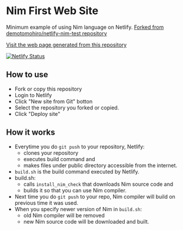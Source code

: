 # Nim First Web Site
Minimum example of using Nim language on Netlify. [Forked from demotomohiro/netlify-nim-test repository](https://github.com/demotomohiro/netlify-nim-test)

[Visit the web page generated from this repository](https://nim-first-website.netlify.com/)

[![Netlify Status](https://api.netlify.com/api/v1/badges/cc03b0e4-abff-47f1-99f3-0fc806270d36/deploy-status)](https://app.netlify.com/sites/nim-first-website/deploys)

## How to use
* Fork or copy this repository
* Login to Netlify
* Click "New site from Git" botton
* Select the repository you forked or copied.
* Click "Deploy site"

## How it works
- Everytime you do ``git push`` to your repository, Netlify:
  - clones your repository
  - executes build command and
  - makes files under public directory accessible from the internet.
- ``build.sh`` is the build command executed by Netlify.
- build.sh:
  - calls ``install_nim_check`` that downloads Nim source code and
  - builds it so that you can use Nim compiler.
- Next time you do ``git push`` to your repo, Nim compiler will build on previous time it was used.
- When you specify newer version of Nim in ``build.sh``:
  - old Nim compiler will be removed
  - new Nim source code will be downloaded and built.
